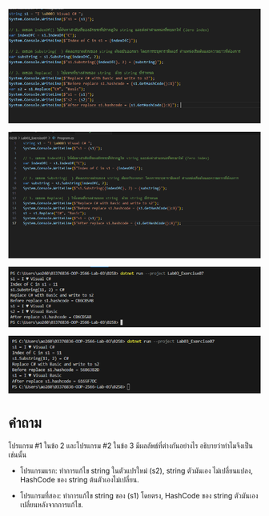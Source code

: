 ![](/Pictures/Picture-25.png)

![](/Pictures/Picture-27.png)

![](/Pictures/Picture-26.png)

![](/Pictures/Picture-28.png)

# คำถาม

โปรแกรม #1 ในข้อ 2 และโปรแกรม #2 ในข้อ 3 มีผลลัพธ์ที่ต่างกันอย่างไร อธิบายว่าทำไมจึงเป็นเช่นนั้น

- โปรแกรมแรก: ทำการแก้ไข string ในตัวแปรใหม่ (s2), string ตัวมันเอง ไม่เปลี่ยนแปลง, HashCode ของ string ต้นตัวเองไม่เปลี่ยน.

- โปรแกรมที่สอง: ทำการแก้ไข string ของ (s1) โดยตรง, HashCode ของ string ตัวมันเองเปลี่ยนหลังจากการแก้ไข.